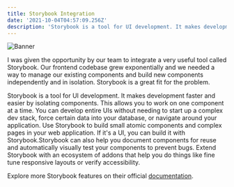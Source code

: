 ```yaml
---
title: Storybook Integration
date: '2021-10-04T04:57:09.256Z'
description: 'Storybook is a tool for UI development. It makes development faster and easier by isolating components. This allows you to work on one component at a time.'
---
```


![Banner](./banner.jpeg)

I was given the opportunity by our team to integrate a very useful tool called Storybook. Our frontend codebase grew exponentially and we needed a way to manage our existing components and build new components independently and in isolation. Storybook is a great fit for the problem.

Storybook is a tool for UI development. It makes development faster and easier by isolating components. This allows you to work on one component at a time. You can develop entire UIs without needing to start up a complex dev stack, force certain data into your database, or navigate around your application. Use Storybook to build small atomic components and complex pages in your web application. If it's a UI, you can build it with Storybook.Storybook can also help you document components for reuse and automatically visually test your components to prevent bugs. Extend Storybook with an ecosystem of addons that help you do things like fine tune responsive layouts or verify accessibility.

Explore more Storybook features on their official [documentation](https://storybook.js.org/docs/react/get-started/introduction).
